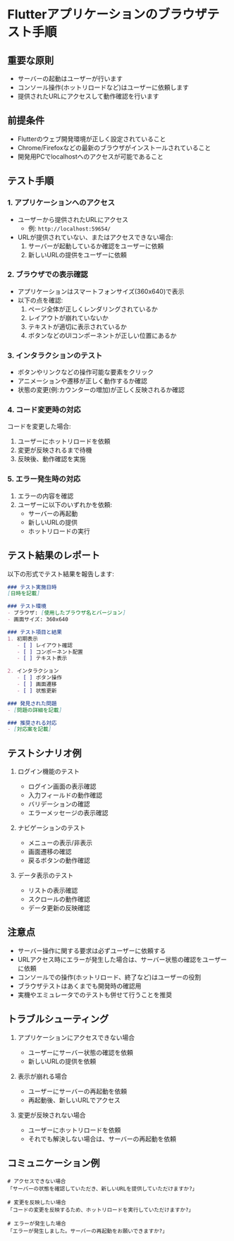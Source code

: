 # Flutterアプリケーションのブラウザテスト手順

## 重要な原則
- サーバーの起動はユーザーが行います
- コンソール操作(ホットリロードなど)はユーザーに依頼します
- 提供されたURLにアクセスして動作確認を行います

## 前提条件
- Flutterのウェブ開発環境が正しく設定されていること
- Chrome/Firefoxなどの最新のブラウザがインストールされていること
- 開発用PCでlocalhostへのアクセスが可能であること

## テスト手順

### 1. アプリケーションへのアクセス
- ユーザーから提供されたURLにアクセス
  - 例: `http://localhost:59654/`
- URLが提供されていない、またはアクセスできない場合:
  1. サーバーが起動しているか確認をユーザーに依頼
  2. 新しいURLの提供をユーザーに依頼

### 2. ブラウザでの表示確認
- アプリケーションはスマートフォンサイズ(360x640)で表示
- 以下の点を確認:
  1. ページ全体が正しくレンダリングされているか
  2. レイアウトが崩れていないか
  3. テキストが適切に表示されているか
  4. ボタンなどのUIコンポーネントが正しい位置にあるか

### 3. インタラクションのテスト
- ボタンやリンクなどの操作可能な要素をクリック
- アニメーションや遷移が正しく動作するか確認
- 状態の変更(例:カウンターの増加)が正しく反映されるか確認

### 4. コード変更時の対応
コードを変更した場合:
1. ユーザーにホットリロードを依頼
2. 変更が反映されるまで待機
3. 反映後、動作確認を実施

### 5. エラー発生時の対応
1. エラーの内容を確認
2. ユーザーに以下のいずれかを依頼:
   - サーバーの再起動
   - 新しいURLの提供
   - ホットリロードの実行

## テスト結果のレポート
以下の形式でテスト結果を報告します:

```markdown
### テスト実施日時
[日時を記載]

### テスト環境
- ブラウザ: [使用したブラウザ名とバージョン]
- 画面サイズ: 360x640

### テスト項目と結果
1. 初期表示
   - [ ] レイアウト確認
   - [ ] コンポーネント配置
   - [ ] テキスト表示

2. インタラクション
   - [ ] ボタン操作
   - [ ] 画面遷移
   - [ ] 状態更新

### 発見された問題
- [問題の詳細を記載]

### 推奨される対応
- [対応案を記載]
```

## テストシナリオ例
1. ログイン機能のテスト
   - ログイン画面の表示確認
   - 入力フィールドの動作確認
   - バリデーションの確認
   - エラーメッセージの表示確認

2. ナビゲーションのテスト
   - メニューの表示/非表示
   - 画面遷移の確認
   - 戻るボタンの動作確認

3. データ表示のテスト
   - リストの表示確認
   - スクロールの動作確認
   - データ更新の反映確認

## 注意点
- サーバー操作に関する要求は必ずユーザーに依頼する
- URLアクセス時にエラーが発生した場合は、サーバー状態の確認をユーザーに依頼
- コンソールでの操作(ホットリロード、終了など)はユーザーの役割
- ブラウザテストはあくまでも開発時の確認用
- 実機やエミュレータでのテストも併せて行うことを推奨

## トラブルシューティング
1. アプリケーションにアクセスできない場合
   - ユーザーにサーバー状態の確認を依頼
   - 新しいURLの提供を依頼

2. 表示が崩れる場合
   - ユーザーにサーバーの再起動を依頼
   - 再起動後、新しいURLでアクセス

3. 変更が反映されない場合
   - ユーザーにホットリロードを依頼
   - それでも解決しない場合は、サーバーの再起動を依頼

## コミュニケーション例
```
# アクセスできない場合
「サーバーの状態を確認していただき、新しいURLを提供していただけますか?」

# 変更を反映したい場合
「コードの変更を反映するため、ホットリロードを実行していただけますか?」

# エラーが発生した場合
「エラーが発生しました。サーバーの再起動をお願いできますか?」